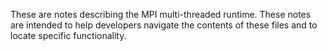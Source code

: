 These are notes describing the MPI multi-threaded runtime. These notes are
intended to help developers navigate the contents of these files and to
locate specific functionality.
